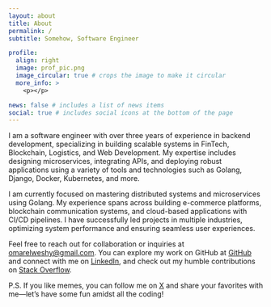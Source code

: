 ```yaml
---
layout: about
title: About
permalink: /
subtitle: Somehow, Software Engineer

profile:
  align: right
  image: prof_pic.png
  image_circular: true # crops the image to make it circular
  more_info: >
    <p></p>

news: false # includes a list of news items
social: true # includes social icons at the bottom of the page
---
```


I am a software engineer with over three years of experience in backend development, specializing in building scalable systems in FinTech, Blockchain, Logistics, and Web Development. My expertise includes designing microservices, integrating APIs, and deploying robust applications using a variety of tools and technologies such as Golang, Django, Docker, Kubernetes, and more.

I am currently focused on mastering distributed systems and microservices using Golang. My experience spans across building e-commerce platforms, blockchain communication systems, and cloud-based applications with CI/CD pipelines. I have successfully led projects in multiple industries, optimizing system performance and ensuring seamless user experiences.

Feel free to reach out for collaboration or inquiries at [omarelweshy@gmail.com](mailto:omarelweshy@gmail.com). You can explore my work on GitHub at [GitHub](https://github.com/omarelweshy) and connect with me on [LinkedIn](https://www.linkedin.com/in/omarelweshy), and check out my humble contributions on [Stack Overflow](https://stackoverflow.com/users/9917795/omar-elweshy).

P.S. If you like memes, you can follow me on [X](https://x.com/omarelweshy) and share your favorites with me—let’s have some fun amidst all the coding!
